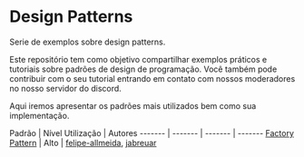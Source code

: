 # Design Patterns
Serie de exemplos sobre design patterns. 

Este repositório tem como objetivo compartilhar exemplos práticos e tutoriais sobre padrões de design de programação. Você também pode contribuir com o seu tutorial entrando em contato com nossos moderadores no nosso servidor do discord.

Aqui iremos apresentar os padrões mais utilizados bem como sua implementação.

Padrão | Nível Utilização | Autores
------- | ------- | ------- | -------
[Factory Pattern](https://github.com/Pampa-Devs/design-patterns-factory) | Alto | [felipe-allmeida](https://github.com/felipe-allmeida), [jabreuar](https://github.com/jabreuar)
